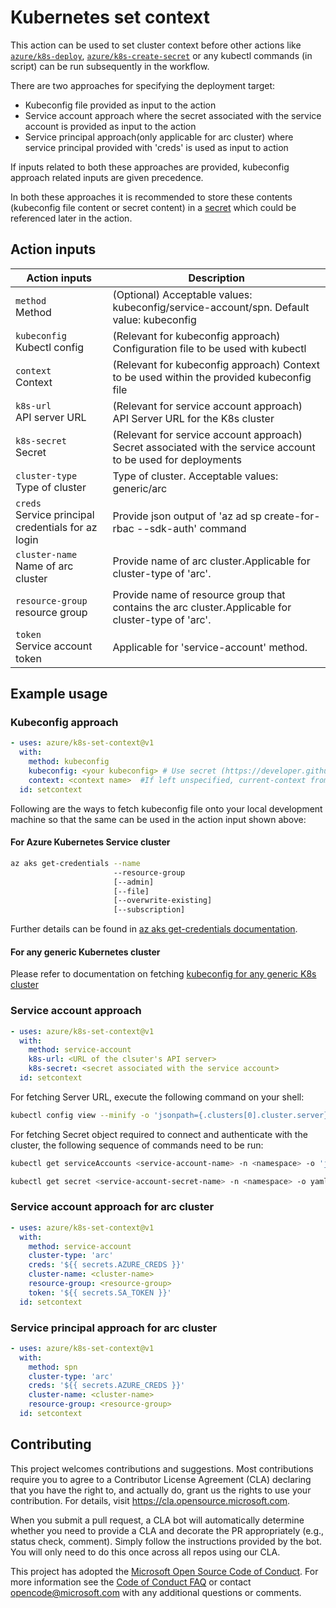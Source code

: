 # Kubernetes set context

This action can be used to set cluster context before other actions like [`azure/k8s-deploy`](https://github.com/Azure/k8s-deploy/tree/master), [`azure/k8s-create-secret`](https://github.com/Azure/k8s-create-secret/tree/master) or any kubectl commands (in script) can be run subsequently in the workflow.

There are two approaches for specifying the deployment target:

- Kubeconfig file provided as input to the action
- Service account approach where the secret associated with the service account is provided as input to the action
- Service principal approach(only applicable for arc cluster) where service principal provided with 'creds' is used as input to action 

If inputs related to both these approaches are provided, kubeconfig approach related inputs are given precedence.

In both these approaches it is recommended to store these contents (kubeconfig file content or secret content) in a [secret](https://developer.github.com/actions/managing-workflows/storing-secrets/) which could be referenced later in the action.

## Action inputs

<table>
  <thead>
    <tr>
      <th>Action inputs</th>
      <th>Description</th>
    </tr>
  </thead>
  <tr>
    <td><code>method</code><br/>Method</td>
    <td>(Optional) Acceptable values: kubeconfig/service-account/spn. Default value: kubeconfig</td>
  </tr>
  <tr>
    <td><code>kubeconfig</code><br/>Kubectl config</td>
    <td>(Relevant for kubeconfig approach) Configuration file to be used with kubectl</td>
  </tr>
  <tr>
    <td><code>context</code><br/>Context</td>
    <td>(Relevant for kubeconfig approach) Context to be used within the provided kubeconfig file</td>
  </tr>
  <tr>
    <td><code>k8s-url</code><br/>API server URL</td>
    <td>(Relevant for service account approach) API Server URL for the K8s cluster</td>
  </tr>
  <tr>
    <td><code>k8s-secret</code><br/>Secret</td>
    <td>(Relevant for service account approach) Secret associated with the service account to be used for deployments</td>
  </tr>
  <tr>
    <td><code>cluster-type</code><br/>Type of cluster</td>
    <td>Type of cluster. Acceptable values: generic/arc</td>
  </tr>
  <tr>
    <td><code>creds</code><br/>Service principal credentials for az login</td>
    <td>Provide json output of 'az ad sp create-for-rbac --sdk-auth' command</td>
  </tr>
  <tr>
    <td><code>cluster-name</code><br/>Name of arc cluster</td>
    <td>Provide name of arc cluster.Applicable for cluster-type of 'arc'.</td>
  </tr>
  <tr>
    <td><code>resource-group</code><br/>resource group</td>
    <td>Provide name of resource group that contains the arc cluster.Applicable for cluster-type of 'arc'.</td>
  </tr>
  <tr>
    <td><code>token</code><br/>Service account token</td>
    <td>Applicable for 'service-account' method.</td>
  </tr>
</table>

## Example usage

### Kubeconfig approach

```yaml
- uses: azure/k8s-set-context@v1
  with:
    method: kubeconfig
    kubeconfig: <your kubeconfig> # Use secret (https://developer.github.com/actions/managing-workflows/storing-secrets/)
    context: <context name>  #If left unspecified, current-context from kubeconfig is used as default
  id: setcontext
```

Following are the ways to fetch kubeconfig file onto your local development machine so that the same can be used in the action input shown above:

#### For Azure Kubernetes Service cluster

```sh
az aks get-credentials --name
                       --resource-group
                       [--admin]
                       [--file]
                       [--overwrite-existing]
                       [--subscription]
```

Further details can be found in [az aks get-credentials documentation](https://docs.microsoft.com/en-us/cli/azure/aks?view=azure-cli-latest#az-aks-get-credentials).

#### For any generic Kubernetes cluster

Please refer to documentation on fetching [kubeconfig for any generic K8s cluster](https://kubernetes.io/docs/concepts/configuration/organize-cluster-access-kubeconfig/)

### Service account approach

```yaml
- uses: azure/k8s-set-context@v1
  with:
    method: service-account
    k8s-url: <URL of the clsuter's API server>
    k8s-secret: <secret associated with the service account>
  id: setcontext
```

For fetching Server URL, execute the following command on your shell:

```sh
kubectl config view --minify -o 'jsonpath={.clusters[0].cluster.server}'
```

For fetching Secret object required to connect and authenticate with the cluster, the following sequence of commands need to be run:

```sh
kubectl get serviceAccounts <service-account-name> -n <namespace> -o 'jsonpath={.secrets[*].name}'
```

```sh
kubectl get secret <service-account-secret-name> -n <namespace> -o yaml
```

### Service account approach for arc cluster

```yaml
- uses: azure/k8s-set-context@v1
  with:
    method: service-account
    cluster-type: 'arc'
    creds: '${{ secrets.AZURE_CREDS }}'
    cluster-name: <cluster-name>
    resource-group: <resource-group>
    token: '${{ secrets.SA_TOKEN }}'
  id: setcontext
```

### Service principal approach for arc cluster

```yaml
- uses: azure/k8s-set-context@v1
  with:
    method: spn
    cluster-type: 'arc'
    creds: '${{ secrets.AZURE_CREDS }}'
    cluster-name: <cluster-name>
    resource-group: <resource-group>
  id: setcontext
```

## Contributing

This project welcomes contributions and suggestions.  Most contributions require you to agree to a
Contributor License Agreement (CLA) declaring that you have the right to, and actually do, grant us
the rights to use your contribution. For details, visit https://cla.opensource.microsoft.com.

When you submit a pull request, a CLA bot will automatically determine whether you need to provide
a CLA and decorate the PR appropriately (e.g., status check, comment). Simply follow the instructions
provided by the bot. You will only need to do this once across all repos using our CLA.

This project has adopted the [Microsoft Open Source Code of Conduct](https://opensource.microsoft.com/codeofconduct/).
For more information see the [Code of Conduct FAQ](https://opensource.microsoft.com/codeofconduct/faq/) or
contact [opencode@microsoft.com](mailto:opencode@microsoft.com) with any additional questions or comments.
